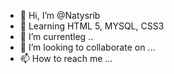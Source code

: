 - 👋 Hi, I’m @Natysrib
- 👀 Learning  HTML 5, MYSQL, CSS3
- 🌱 I’m currentleg ..
- 💞️ I’m looking to collaborate on ...
- 📫 How to reach me ...

<!---
Natysrib/Natysrib is a ✨ special ✨ repository because its `README.md` (this file) appears on your GitHub profile.
You can click the Preview link to take a look at your changes.
--->
